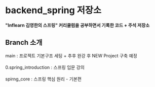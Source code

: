 # backend_spring 저장소
<strong>"Inflearn 김영한의 스프링" 커리큘럼을 공부하면서 기록한 코드 + 주석 저장소</strong> <br>

## Branch 소개 

main : 프로젝트 기본구조 세팅 + 추후 완강 후 NEW Project 구축 예정 <br> <br>
0.spring_introduction : 스프링 입문 강의 <br> <br>
spirng_core : 스프링 핵심 원리 - 기본편 
